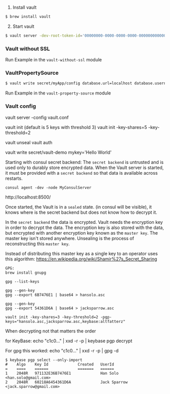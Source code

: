 1. Install vault

```bash
$ brew install vault
```

2. Start vault
```bash
$ vault server -dev-root-token-id='00000000-0000-0000-0000-000000000000' -dev
```

### Vault without SSL
 
Run Example in the `vault-without-ssl` module

### VaultPropertySource

```bash
$ vault write secret/myApp/config database.url=localhost database.username=foo database.password=bar
```
Run Example in the `vault-property-source` module


### Vault config 

vault server -config vault.conf

vault init (default is 5 keys with threshold 3)
vault init -key-shares=5 -key-threshold=2

vault unseal
vault auth

vault write secret/vault-demo mykey='Hello World'


Starting with consul secret backend:
The `secret backend` is untrusted and is used only to durably store encrypted data.
When the Vault server is started, it must be provided with a `secret backend` so that data is available across restarts.

```
consul agent -dev -node MyConsulServer
```

http://localhost:8500/


Once started, the Vault is in a `sealed` state. (in consul will be visible), it knows where is the secret backend but does not know how to decrypt it.


In the `secret backend` the data is encrypted. Vault needs the encryption key in order to decrypt the data.
The encryption key is also stored with the data, but encrypted with another encryption key known as the `master key`. The master key isn't stored anywhere.
Unsealing is the process of reconstructing this `master key`.

Instead of distributing this master key as a single key to an operator uses this algorithm:
https://en.wikipedia.org/wiki/Shamir%27s_Secret_Sharing


```
GPG:
brew install gnupg

gpg --list-keys

gpg --gen-key
gpg --export 6B7476E1 | base64 > hansolo.asc

gpg --gen-key
gpg --export 54361D6A | base64 > jacksparrow.asc

vault init -key-shares=3 -key-threshold=2 -pgp-keys="hansolo.asc,jacksparrow.asc,keybase:altfatterz"
```

When decrypting not that matters the order

for KeyBase:
echo "c1c0..." | xxd -r -p | keybase pgp decrypt

For gpg this worked:
echo "c1c0..." | xxd -r -p | gpg -d

```
$ keybase pgp select --only-import
#    Algo    Key Id             Created   UserId
=    ====    ======             =======   ======
1    2048R   971132E36B7476E1             Han Solo <han.solo@gmail.com>
2    2048R   60218A6454361D6A             Jack Sparrow <jack.sparrow@gmail.com>
```
